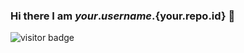 ### Hi there I am ${your.username}.${your.repo.id} 👋

![visitor badge](https://visitor-badge.glitch.me/badge?page_id=Dominicod.visitor-badge&left_text=My%20Page%20Visitors)
